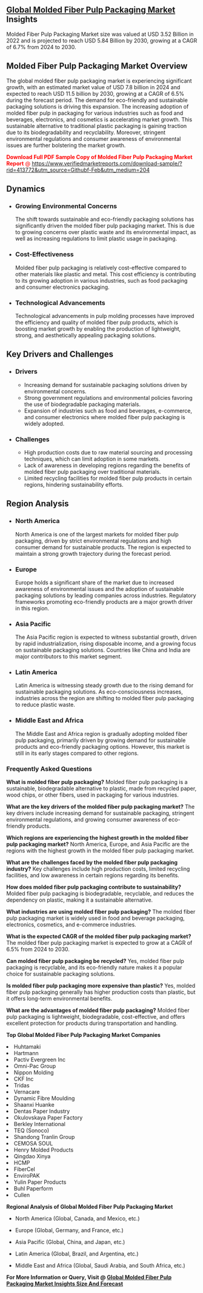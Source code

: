 <h2><a href="https://www.verifiedmarketreports.com/download-sample/?rid=413772&amp;utm_source=Githubf&amp;utm_medium=204" target="_blank">Global Molded Fiber Pulp Packaging Market</a> Insights</h2><p>Molded Fiber Pulp Packaging Market size was valued at USD 3.52 Billion in 2022 and is projected to reach USD 5.84 Billion by 2030, growing at a CAGR of 6.7% from 2024 to 2030.</p><p> <h2>Molded Fiber Pulp Packaging Market Overview</h2> <p>The global molded fiber pulp packaging market is experiencing significant growth, with an estimated market value of USD 7.8 billion in 2024 and expected to reach USD 11.5 billion by 2030, growing at a CAGR of 6.5% during the forecast period. The demand for eco-friendly and sustainable packaging solutions is driving this expansion. The increasing adoption of molded fiber pulp in packaging for various industries such as food and beverages, electronics, and cosmetics is accelerating market growth. This sustainable alternative to traditional plastic packaging is gaining traction due to its biodegradability and recyclability. Moreover, stringent environmental regulations and consumer awareness of environmental issues are further bolstering the market growth.</p> <p><p><span class=""><span style="color: #ff0000;"><strong>Download Full PDF Sample Copy of Molded Fiber Pulp Packaging Market Report</strong> @ </span><a href="https://www.verifiedmarketreports.com/download-sample/?rid=413772&amp;utm_source=Githubf-Feb&amp;utm_medium=204" target="_blank">https://www.verifiedmarketreports.com/download-sample/?rid=413772&amp;utm_source=Githubf-Feb&amp;utm_medium=204</a></span></p></p> <h2>Dynamics</h2> <ul> <li><h3>Growing Environmental Concerns</h3> The shift towards sustainable and eco-friendly packaging solutions has significantly driven the molded fiber pulp packaging market. This is due to growing concerns over plastic waste and its environmental impact, as well as increasing regulations to limit plastic usage in packaging.</li> <li><h3>Cost-Effectiveness</h3> Molded fiber pulp packaging is relatively cost-effective compared to other materials like plastic and metal. This cost efficiency is contributing to its growing adoption in various industries, such as food packaging and consumer electronics packaging.</li> <li><h3>Technological Advancements</h3> Technological advancements in pulp molding processes have improved the efficiency and quality of molded fiber pulp products, which is boosting market growth by enabling the production of lightweight, strong, and aesthetically appealing packaging solutions.</li> </ul> <h2>Key Drivers and Challenges</h2> <ul> <li><h3>Drivers</h3> <ul> <li>Increasing demand for sustainable packaging solutions driven by environmental concerns.</li> <li>Strong government regulations and environmental policies favoring the use of biodegradable packaging materials.</li> <li>Expansion of industries such as food and beverages, e-commerce, and consumer electronics where molded fiber pulp packaging is widely adopted.</li> </ul> </li> <li><h3>Challenges</h3> <ul> <li>High production costs due to raw material sourcing and processing techniques, which can limit adoption in some markets.</li> <li>Lack of awareness in developing regions regarding the benefits of molded fiber pulp packaging over traditional materials.</li> <li>Limited recycling facilities for molded fiber pulp products in certain regions, hindering sustainability efforts.</li> </ul> </li> </ul> <h2>Region Analysis</h2> <ul> <li><h3>North America</h3> North America is one of the largest markets for molded fiber pulp packaging, driven by strict environmental regulations and high consumer demand for sustainable products. The region is expected to maintain a strong growth trajectory during the forecast period.</li> <li><h3>Europe</h3> Europe holds a significant share of the market due to increased awareness of environmental issues and the adoption of sustainable packaging solutions by leading companies across industries. Regulatory frameworks promoting eco-friendly products are a major growth driver in this region.</li> <li><h3>Asia Pacific</h3> The Asia Pacific region is expected to witness substantial growth, driven by rapid industrialization, rising disposable income, and a growing focus on sustainable packaging solutions. Countries like China and India are major contributors to this market segment.</li> <li><h3>Latin America</h3> Latin America is witnessing steady growth due to the rising demand for sustainable packaging solutions. As eco-consciousness increases, industries across the region are shifting to molded fiber pulp packaging to reduce plastic waste.</li> <li><h3>Middle East and Africa</h3> The Middle East and Africa region is gradually adopting molded fiber pulp packaging, primarily driven by growing demand for sustainable products and eco-friendly packaging options. However, this market is still in its early stages compared to other regions.</li> </ul> <h3>Frequently Asked Questions</h3> <p><strong>What is molded fiber pulp packaging?</strong> Molded fiber pulp packaging is a sustainable, biodegradable alternative to plastic, made from recycled paper, wood chips, or other fibers, used in packaging for various industries.</p> <p><strong>What are the key drivers of the molded fiber pulp packaging market?</strong> The key drivers include increasing demand for sustainable packaging, stringent environmental regulations, and growing consumer awareness of eco-friendly products.</p> <p><strong>Which regions are experiencing the highest growth in the molded fiber pulp packaging market?</strong> North America, Europe, and Asia Pacific are the regions with the highest growth in the molded fiber pulp packaging market.</p> <p><strong>What are the challenges faced by the molded fiber pulp packaging industry?</strong> Key challenges include high production costs, limited recycling facilities, and low awareness in certain regions regarding its benefits.</p> <p><strong>How does molded fiber pulp packaging contribute to sustainability?</strong> Molded fiber pulp packaging is biodegradable, recyclable, and reduces the dependency on plastic, making it a sustainable alternative.</p> <p><strong>What industries are using molded fiber pulp packaging?</strong> The molded fiber pulp packaging market is widely used in food and beverage packaging, electronics, cosmetics, and e-commerce industries.</p> <p><strong>What is the expected CAGR of the molded fiber pulp packaging market?</strong> The molded fiber pulp packaging market is expected to grow at a CAGR of 6.5% from 2024 to 2030.</p> <p><strong>Can molded fiber pulp packaging be recycled?</strong> Yes, molded fiber pulp packaging is recyclable, and its eco-friendly nature makes it a popular choice for sustainable packaging solutions.</p> <p><strong>Is molded fiber pulp packaging more expensive than plastic?</strong> Yes, molded fiber pulp packaging generally has higher production costs than plastic, but it offers long-term environmental benefits.</p> <p><strong>What are the advantages of molded fiber pulp packaging?</strong> Molded fiber pulp packaging is lightweight, biodegradable, cost-effective, and offers excellent protection for products during transportation and handling.</p> </p><p><strong>Top Global Molded Fiber Pulp Packaging Market Companies</strong></p><div data-test-id=""><p><li>Huhtamaki</li><li> Hartmann</li><li> Pactiv Evergreen Inc</li><li> Omni-Pac Group</li><li> Nippon Molding</li><li> CKF Inc</li><li> Tridas</li><li> Vernacare</li><li> Dynamic Fibre Moulding</li><li> Shaanxi Huanke</li><li> Dentas Paper Industry</li><li> Okulovskaya Paper Factory</li><li> Berkley International</li><li> TEQ (Sonoco)</li><li> Shandong Tranlin Group</li><li> CEMOSA SOUL</li><li> Henry Molded Products</li><li> Qingdao Xinya</li><li> HCMP</li><li> FiberCel</li><li> EnviroPAK</li><li> Yulin Paper Products</li><li> Buhl Paperform</li><li> Cullen</li></p><div><strong>Regional Analysis of&nbsp;Global Molded Fiber Pulp Packaging Market</strong></div><ul><li dir="ltr"><p dir="ltr">North America&nbsp;(Global, Canada, and Mexico, etc.)</p></li><li dir="ltr"><p dir="ltr">Europe (Global, Germany, and France, etc.)</p></li><li dir="ltr"><p dir="ltr">Asia Pacific&nbsp;(Global, China, and Japan, etc.)</p></li><li dir="ltr"><p dir="ltr">Latin America&nbsp;(Global, Brazil, and Argentina, etc.)</p></li><li dir="ltr">Middle East and Africa&nbsp;(Global, Saudi Arabia, and South Africa, etc.)</li></ul><p><strong>For More Information or Query, Visit @&nbsp;</strong><strong><a href="https://www.verifiedmarketreports.com/product/molded-fiber-pulp-packaging-market/?utm_source=Githubf&amp;utm_medium=204" target="_blank">Global Molded Fiber Pulp Packaging Market Insights Size And Forecast</a></strong></p></div>

